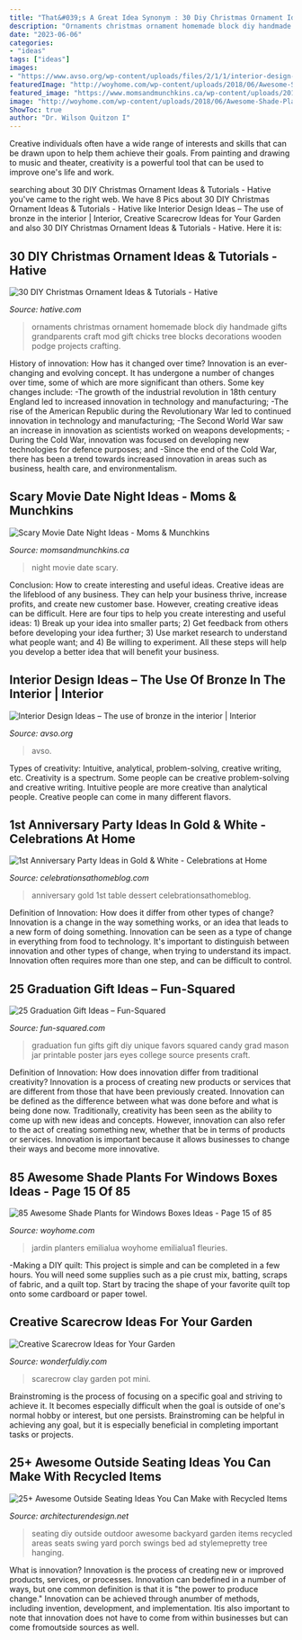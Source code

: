 ```yaml
---
title: "That&#039;s A Great Idea Synonym : 30 Diy Christmas Ornament Ideas &amp; Tutorials"
description: "Ornaments christmas ornament homemade block diy handmade gifts grandparents craft mod gift chicks tree blocks decorations wooden podge projects crafting"
date: "2023-06-06"
categories:
- "ideas"
tags: ["ideas"]
images:
- "https://www.avso.org/wp-content/uploads/files/2/1/1/interior-design-ideas-the-use-of-bronze-in-the-interior-4-211.jpg"
featuredImage: "http://woyhome.com/wp-content/uploads/2018/06/Awesome-Shade-Plants-for-Windows-Boxes-Ideas-71.jpg"
featured_image: "https://www.momsandmunchkins.ca/wp-content/uploads/2015/03/scary-movie-date-night-printables-1.jpg"
image: "http://woyhome.com/wp-content/uploads/2018/06/Awesome-Shade-Plants-for-Windows-Boxes-Ideas-71.jpg"
ShowToc: true
author: "Dr. Wilson Quitzon I"
---
```



Creative individuals often have a wide range of interests and skills that can be drawn upon to help them achieve their goals. From painting and drawing to music and theater, creativity is a powerful tool that can be used to improve one's life and work.

	

		
searching about 30 DIY Christmas Ornament Ideas &amp; Tutorials - Hative you've came to the right web. We have 8 Pics about 30 DIY Christmas Ornament Ideas &amp; Tutorials - Hative like Interior Design Ideas – The use of bronze in the interior | Interior, Creative Scarecrow Ideas for Your Garden and also 30 DIY Christmas Ornament Ideas &amp; Tutorials - Hative. Here it is:
		
    
## 30 DIY Christmas Ornament Ideas &amp; Tutorials - Hative

<img loading=lazy src="https://hative.com/wp-content/uploads/2015/12/christmas-ornaments/22-diy-christmas-ornaments-ideas-tutorials.jpg" onerror="this.onerror=null;this.src='https://tse4.mm.bing.net/th?id=OIP.97GF-FhyBKVJAVl7lusfnAHaLH&amp;pid=15.1';" alt="30 DIY Christmas Ornament Ideas &amp; Tutorials - Hative">

_Source: hative.com_

>ornaments christmas ornament homemade block diy handmade gifts grandparents craft mod gift chicks tree blocks decorations wooden podge projects crafting. 

	

History of innovation: How has it changed over time?
Innovation is an ever-changing and evolving concept. It has undergone a number of changes over time, some of which are more significant than others. 
Some key changes include: 
-The growth of the industrial revolution in 18th century England led to increased innovation in technology and manufacturing; 
-The rise of the American Republic during the Revolutionary War led to continued innovation in technology and manufacturing; 
-The Second World War saw an increase in innovation as scientists worked on weapons developments; 
-During the Cold War, innovation was focused on developing new technologies for defence purposes; and 
-Since the end of the Cold War, there has been a trend towards increased innovation in areas such as business, health care, and environmentalism.

    
## Scary Movie Date Night Ideas - Moms &amp; Munchkins

<img loading=lazy src="https://www.momsandmunchkins.ca/wp-content/uploads/2015/03/scary-movie-date-night-printables-1.jpg" onerror="this.onerror=null;this.src='https://tse4.mm.bing.net/th?id=OIP.WSwlVzckJU_SNi3GYcgdmgHaKZ&amp;pid=15.1';" alt="Scary Movie Date Night Ideas - Moms &amp; Munchkins">

_Source: momsandmunchkins.ca_

>night movie date scary. 

	

Conclusion: How to create interesting and useful ideas.
Creative ideas are the lifeblood of any business. They can help your business thrive, increase profits, and create new customer base. However, creating creative ideas can be difficult. Here are four tips to help you create interesting and useful ideas: 1) Break up your idea into smaller parts; 2) Get feedback from others before developing your idea further; 3) Use market research to understand what people want; and 4) Be willing to experiment. All these steps will help you develop a better idea that will benefit your business.

    
## Interior Design Ideas – The Use Of Bronze In The Interior | Interior

<img loading=lazy src="https://www.avso.org/wp-content/uploads/files/2/1/1/interior-design-ideas-the-use-of-bronze-in-the-interior-4-211.jpg" onerror="this.onerror=null;this.src='https://tse2.mm.bing.net/th?id=OIP.9JsY9gX7yMdWWl5eIbWsdgHaLH&amp;pid=15.1';" alt="Interior Design Ideas – The use of bronze in the interior | Interior">

_Source: avso.org_

>avso. 

	

Types of creativity: Intuitive, analytical, problem-solving, creative writing, etc.
Creativity is a spectrum. Some people can be creative problem-solving and creative writing. Intuitive people are more creative than analytical people. Creative people can come in many different flavors.

    
## 1st Anniversary Party Ideas In Gold &amp; White - Celebrations At Home

<img loading=lazy src="http://celebrationsathomeblog.com/wp-content/uploads/2016/09/anniversary-party-table-5.jpg" onerror="this.onerror=null;this.src='https://tse2.mm.bing.net/th?id=OIP.Wm7YppXjEK2oMN3aTKWEBwHaLH&amp;pid=15.1';" alt="1st Anniversary Party Ideas in Gold &amp; White - Celebrations at Home">

_Source: celebrationsathomeblog.com_

>anniversary gold 1st table dessert celebrationsathomeblog. 

	

Definition of Innovation: How does it differ from other types of change?
Innovation is a change in the way something works, or an idea that leads to a new form of doing something. Innovation can be seen as a type of change in everything from food to technology. It's important to distinguish between innovation and other types of change, when trying to understand its impact. Innovation often requires more than one step, and can be difficult to control.

    
## 25 Graduation Gift Ideas – Fun-Squared

<img loading=lazy src="http://fun-squared.com/wp-content/uploads/2017/05/graduation-eyes-765x1024.jpg" onerror="this.onerror=null;this.src='https://tse4.mm.bing.net/th?id=OIP.yyzX49-ijca-7Lf0-9TpCwHaJ6&amp;pid=15.1';" alt="25 Graduation Gift Ideas – Fun-Squared">

_Source: fun-squared.com_

>graduation fun gifts gift diy unique favors squared candy grad mason jar printable poster jars eyes college source presents craft. 

	

Definition of Innovation: How does innovation differ from traditional creativity?
Innovation is a process of creating new products or services that are different from those that have been previously created. Innovation can be defined as the difference between what was done before and what is being done now. Traditionally, creativity has been seen as the ability to come up with new ideas and concepts. However, innovation can also refer to the act of creating something new, whether that be in terms of products or services. Innovation is important because it allows businesses to change their ways and become more innovative.

    
## 85 Awesome Shade Plants For Windows Boxes Ideas - Page 15 Of 85

<img loading=lazy src="http://woyhome.com/wp-content/uploads/2018/06/Awesome-Shade-Plants-for-Windows-Boxes-Ideas-71.jpg" onerror="this.onerror=null;this.src='https://tse4.mm.bing.net/th?id=OIP.kd7IebmtOQVIbVoB3v9g4QHaJ4&amp;pid=15.1';" alt="85 Awesome Shade Plants for Windows Boxes Ideas - Page 15 of 85">

_Source: woyhome.com_

>jardin planters emilialua woyhome emilialua1 fleuries. 

	

-Making a DIY quilt: This project is simple and can be completed in a few hours. You will need some supplies such as a pie crust mix, batting, scraps of fabric, and a quilt top. Start by tracing the shape of your favorite quilt top onto some cardboard or paper towel.

    
## Creative Scarecrow Ideas For Your Garden

<img loading=lazy src="https://cdn.wonderfuldiy.com/wp-content/uploads/2017/06/Mini-clay-pot-scarecrow.jpg" onerror="this.onerror=null;this.src='https://tse3.mm.bing.net/th?id=OIP.lKzraHNikZmigcZ59EyRwQHaLG&amp;pid=15.1';" alt="Creative Scarecrow Ideas for Your Garden">

_Source: wonderfuldiy.com_

>scarecrow clay garden pot mini. 

	

Brainstroming is the process of focusing on a specific goal and striving to achieve it. It becomes especially difficult when the goal is outside of one's normal hobby or interest, but one persists. Brainstroming can be helpful in achieving any goal, but it is especially beneficial in completing important tasks or projects.

    
## 25+ Awesome Outside Seating Ideas You Can Make With Recycled Items

<img loading=lazy src="http://cdn.architecturendesign.net/wp-content/uploads/2015/06/AD-DIY-Outdoor-Seating-Ideas-5.jpg" onerror="this.onerror=null;this.src='https://tse4.mm.bing.net/th?id=OIP.Mpm_Ad9ReCjFaRQHamHbIQHaLF&amp;pid=15.1';" alt="25+ Awesome Outside Seating Ideas You Can Make with Recycled Items">

_Source: architecturendesign.net_

>seating diy outside outdoor awesome backyard garden items recycled areas seats swing yard porch swings bed ad stylemepretty tree hanging. 

	

What is innovation?
Innovation is the process of creating new or improved products, services, or processes. Innovation can bedefined in a number of ways, but one common definition is that it is "the power to produce change." Innovation can be achieved through anumber of methods, including invention, development, and implementation. Itis also important to note that innovation does not have to come from within businesses but can come fromoutside sources as well.

